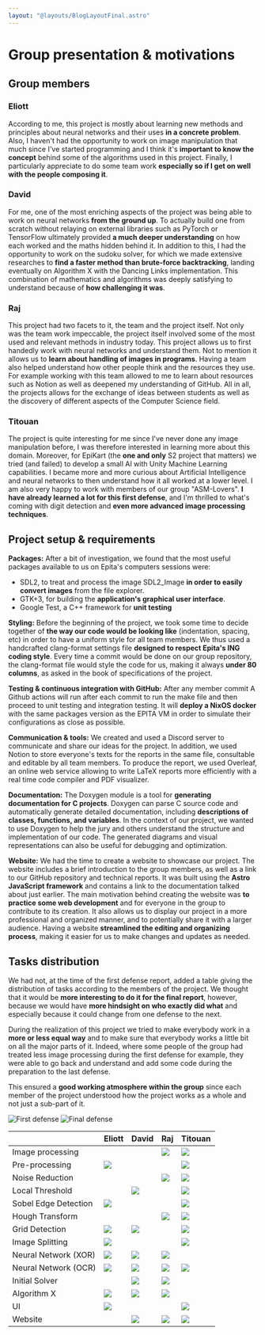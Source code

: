 ```yaml
---
layout: "@layouts/BlogLayoutFinal.astro"
---
```


# Group presentation & motivations

## Group members

### Eliott

According to me, this project is mostly about learning new methods and principles about neural networks and their uses **in a concrete problem**. Also, I haven't had the opportunity to work on image manipulation that much since I've started programming and I think it's **important to know the concept** behind some of the algorithms used in this project. Finally, I particularly appreciate to do some team work **especially so if I get on well with the people composing it**.

### David

For me, one of the most enriching aspects of the project was being able to work on neural networks **from the ground up**. To actually build one from scratch without relaying on external libraries such as PyTorch or TensorFlow ultimately provided **a much deeper understanding** on how each worked and the maths hidden behind it.
In addition to this, I had the opportunity to work on the sudoku solver, for which we made extensive researches to **find a faster method than brute-force backtracking**, landing eventually on Algorithm X with the Dancing Links implementation. This combination of mathematics and algorithms was deeply satisfying to understand because of **how challenging it was**.

### Raj

This project had two facets to it, the team and the project itself. Not only was the team work impeccable, the project itself involved some of the most used and relevant methods in industry today. This project allows us to first handedly work with neural networks and understand them. Not to mention it allows us to **learn about handling of images in programs**. Having a team also helped understand how other people think and the resources they use. For example working with this team allowed to me to learn about resources such as Notion as well as deepened my understanding of GitHub. All in all, the projects allows for the exchange of ideas between students as well as the discovery of different aspects of the Computer Science field.

### Titouan

The project is quite interesting for me since I've never done any image manipulation before, I was therefore interested in learning more about this domain. Moreover, for EpiKart (the **one and only** S2 project that matters) we tried (and failed) to develop a small AI with Unity Machine Learning capabilities. I became more and more curious about Artificial Intelligence and neural networks to then understand how it all worked at a lower level. I am also very happy to work with members of our group "ASM-Lovers". **I have already learned a lot for this first defense**, and I'm thrilled to what's coming with digit detection and **even more advanced image processing techniques**.

## Project setup & requirements

**Packages:**
After a bit of investigation, we found that the most useful packages available to us on Epita's computers sessions were:

- SDL2, to treat and process the image SDL2_Image **in order to easily convert images** from the file explorer.
- GTK+3, for building the **application's graphical user interface**.
- Google Test, a C++ framework for **unit testing**

**Styling:**
Before the beginning of the project, we took some time to decide together of **the way our code would be looking like** (indentation, spacing, etc) in order to have a uniform style for all team members. We thus used a handcrafted clang-format settings file **designed to respect Epita's ING coding style**. Every time a commit would be done on our group repository, the clang-format file would style the code for us, making it always **under 80 columns**, as asked in the book of specifications of the project.

**Testing \& continuous integration with GitHub:**
After any member commit A Github actions will run after each commit to run the make file and then proceed to unit testing and integration testing. It will **deploy a NixOS docker** with the same packages version as the EPITA VM in order to simulate their configurations as close as possible.

**Communication \& tools:**
We created and used a Discord server to communicate and share our ideas for the project. In addition, we used Notion to store everyone's texts for the reports in the same file, consultable and editable by all team members. To produce the report, we used Overleaf, an online web service allowing to write LaTeX reports more efficiently with a real time code compiler and PDF visualizer.

**Documentation:**
The Doxygen module is a tool for **generating documentation for C projects**. Doxygen can parse C source code and automatically generate detailed documentation, including **descriptions of classes, functions, and variables**. In the context of our project, we wanted to use Doxygen to help the jury and others understand the structure and implementation of our code. The generated diagrams and visual representations can also be useful for debugging and optimization.

**Website:**
We had the time to create a website to showcase our project. The website includes a brief introduction to the group members, as well as a link to our GitHub repository and technical reports. It was built using the **Astro JavaScript framework** and contains a link to the documentation talked about just earlier. The main motivation behind creating the website was **to practice some web development** and for everyone in the group to contribute to its creation. It also allows us to display our project in a more professional and organized manner, and to potentially share it with a larger audience. Having a website **streamlined the editing and organizing process**, making it easier for us to make changes and updates as needed.

## Tasks distribution

We had not, at the time of the first defense report, added a table giving the distribution of tasks according to the members of the project. We thought that it would be **more interesting to do it for the final report**, however, because we would have **more hindsight on who exactly did what** and especially because it could change from one defense to the next.


During the realization of this project we tried to make everybody work in a **more or less equal way** and to make sure that everybody works a little bit on all the major parts of it. Indeed, where some people of the group had treated less image processing during the first defense for example, they were able to go back and understand and add some code during the preparation to the last defense. 


This ensured a **good working atmosphere within the group** since each member of the project understood how the project works as a whole and not just a sub-part of it.


![First defense](/assets/x-red.svg)
![Final defense](/assets/x-blue.svg)


|                      | Eliott                         | David                          | Raj                            | Titouan                        |
|----------------------|--------------------------------|--------------------------------|--------------------------------|--------------------------------|
| Image processing     |                                |                                | ![](/assets/x-red.svg)         | ![](/assets/x-red.svg)         |
| Pre-processing       | ![](/assets/x-red.svg)         |                                |                                | ![](/assets/x-red.svg)         |
| Noise Reduction      |                                |                                | ![](/assets/x-blue.svg)        | ![](/assets/x-red.svg)         |
| Local Threshold      |                                | ![](/assets/x-red.svg)         |                                | ![](/assets/x-red.svg)         |
| Sobel Edge Detection | ![](/assets/x-blue.svg)        |                                |                                | ![](/assets/x-red.svg)         |
| Hough Transform      |                                |                                | ![](/assets/x-blue.svg)        | ![](/assets/x-red.svg)         |
| Grid Detection       | ![](/assets/x-red.svg)         | ![](/assets/x-blue.svg)        |                                | ![](/assets/x-red.svg)         |
| Image Splitting      | ![](/assets/x-red.svg)         |                                |                                | ![](/assets/x-blue.svg)        |
| Neural Network (XOR) | ![](/assets/x-red.svg)         | ![](/assets/x-red.svg)         | ![](/assets/x-red.svg)         |                                |
| Neural Network (OCR) | ![](/assets/x-blue.svg)        | ![](/assets/x-blue.svg)        | ![](/assets/x-blue.svg)        | ![](/assets/x-blue.svg)        |
| Initial Solver       |                                | ![](/assets/x-red.svg)         | ![](/assets/x-red.svg)         |                                |
| Algorithm X          | ![](/assets/x-blue.svg)        | ![](/assets/x-blue.svg)        | ![](/assets/x-blue.svg)        |                                |
| UI                   | ![](/assets/x-blue.svg)        |                                |                                | ![](/assets/x-blue.svg)        |
| Website              |                                | ![](/assets/x-blue.svg)        | ![](/assets/x-blue.svg)        | ![](/assets/x-red.svg)         |

